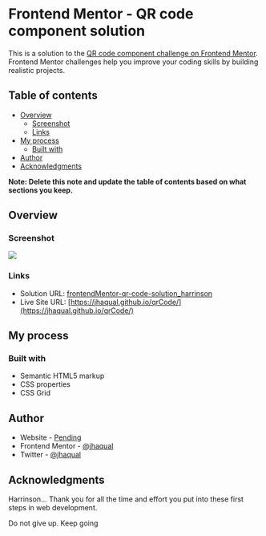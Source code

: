 # Frontend Mentor - QR code component solution

This is a solution to the [QR code component challenge on Frontend Mentor](https://www.frontendmentor.io/challenges/qr-code-component-iux_sIO_H). Frontend Mentor challenges help you improve your coding skills by building realistic projects.

## Table of contents

- [Overview](#overview)
  - [Screenshot](#screenshot)
  - [Links](#links)
- [My process](#my-process)
  - [Built with](#built-with)
- [Author](#author)
- [Acknowledgments](#acknowledgments)

**Note: Delete this note and update the table of contents based on what sections you keep.**

## Overview

### Screenshot

![](https://i.imgur.com/1tND7t6.png)


### Links

- Solution URL: [frontendMentor-qr-code-solution_harrinson](https://www.frontendmentor.io/solutions/frontend-mentor-qr-code-component-solution-3HKvcq615)
- Live Site URL: [https://jhaqual.github.io/qrCode/](https://jhaqual.github.io/qrCode/)

## My process

### Built with

- Semantic HTML5 markup
- CSS properties
- CSS Grid

## Author

- Website - [Pending](##)
- Frontend Mentor - [@jhaqual](https://www.frontendmentor.io/profile/jhaqual)
- Twitter - [@jhaqual](https://twitter.com/Jhaqual)


## Acknowledgments

Harrinson... Thank you for all the time and effort you put into these first steps in web development.

Do not give up. Keep going

